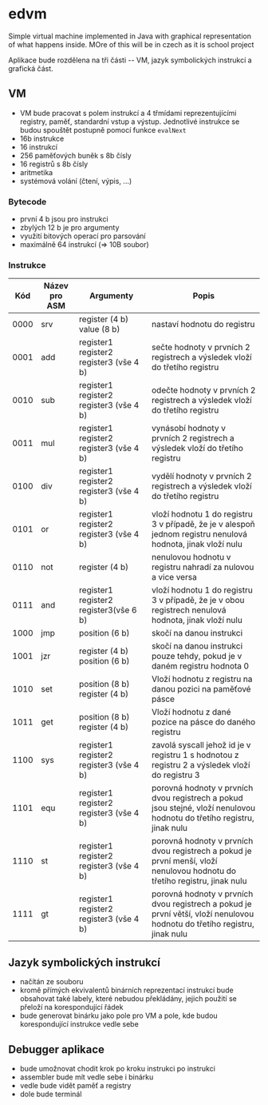 # edvm

Simple virtual machine implemented in Java with graphical representation of what happens inside. MOre of this will be in czech as it is school project 

Aplikace bude rozdělena na tři části -- VM, jazyk symbolických instrukcí a grafická část.

## VM 

- VM bude pracovat s polem instrukcí a 4 třmídami reprezentujícími registry, paměť, standardní vstup a výstup. Jednotlivé instrukce se budou spouštět postupně pomocí funkce `evalNext`
- 16b instrukce 
- 16 instrukcí 
- 256 paměťových buněk s 8b čísly
- 16 registrů s 8b čísly
- aritmetika
- systémová volání (čtení, výpis, ...)

### Bytecode 

- první 4 b jsou pro instrukci
- zbylých 12 b je pro argumenty
- využití bitových operací pro parsování
- maximálně 64 instrukcí (=> 10B soubor)

### Instrukce 

| Kód  | Název pro ASM | Argumenty                               | Popis                                                                                                                     |
|------|---------------|-----------------------------------------|---------------------------------------------------------------------------------------------------------------------------|
| 0000 | srv           | register (4 b) value (8 b)              | nastaví hodnotu do registru                                                                                               | 
| 0001 | add           | register1 register2 register3 (vše 4 b) | sečte hodnoty v prvních 2 registrech a výsledek vloží do třetího registru                                                 |
| 0010 | sub           | register1 register2 register3 (vše 4 b) | odečte hodnoty v prvních 2 registrech a výsledek vloží do třetího registru                                                |
| 0011 | mul           | register1 register2 register3 (vše 4 b) | vynásobí hodnoty v prvních 2 registrech a výsledek vloží do třetího registru                                              |
| 0100 | div           | register1 register2 register3 (vše 4 b) | vydělí hodnoty v prvních 2 registrech a výsledek vloží do třetího registru                                                |
| 0101 | or            | register1 register2 register3 (vše 4 b) | vloží hodnotu 1 do registru 3 v případě, že je v alespoň jednom registru nenulová hodnota, jinak vloží nulu               |
| 0110 | not           | register (4 b)                          | nenulovou hodnotu v registru nahradí za nulovou a vice versa                                                              |
| 0111 | and           | register1 register2 register3(vše 6 b)  | vloží hodnotu 1 do registru 3 v případě, že je v obou registrech nenulová hodnota, jinak vloží nulu                       |
| 1000 | jmp           | position (6 b)                          | skočí na danou instrukci                                                                                                  |
| 1001 | jzr           | register (4 b) position (6 b)           | skočí na danou instrukci pouze tehdy, pokud je v daném registru hodnota 0                                                 |
| 1010 | set           | position (8 b) register (4 b)           | Vloží hodnotu z registru na danou pozici na paměťové pásce                                                                |
| 1011 | get           | position (8 b) register (4 b)           | Vloží hodnotu z dané pozice na pásce do daného registru                                                                   |
| 1100 | sys           | register1 register2 register3 (vše 4 b) | zavolá syscall jehož id je v registru 1 s hodnotou z registru 2 a výsledek vloží do registru 3                            |
| 1101 | equ           | register1 register2 register3 (vše 4 b) | porovná hodnoty v prvních dvou registrech a pokud jsou stejné, vloží nenulovou hodnotu do třetího registru, jinak nulu    |
| 1110 | st            | register1 register2 register3 (vše 4 b) | porovná hodnoty v prvních dvou registrech a pokud je první menší, vloží nenulovou hodnotu do třetího registru, jinak nulu |
| 1111 | gt            | register1 register2 register3 (vše 4 b) | porovná hodnoty v prvních dvou registrech a pokud je první větší, vloží nenulovou hodnotu do třetího registru, jinak nulu |


## Jazyk symbolických instrukcí 

- načítán ze souboru
- kromě přímých ekvivalentů binárních reprezentací instrukcí bude obsahovat také labely, které nebudou překládány, jejich použití se přeloží na korespondující řádek
- bude generovat binárku jako pole pro VM a pole, kde budou korespondující instrukce vedle sebe 

## Debugger aplikace

- bude umožnovat chodit krok po kroku instrukci po instrukci 
- assembler bude mít vedle sebe i binárku
- vedle bude vidět paměť a registry 
- dole bude terminál
